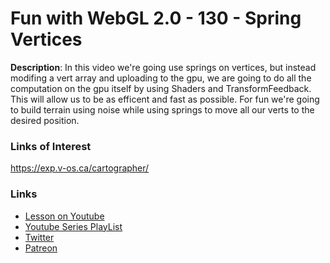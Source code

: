# Fun with WebGL 2.0 - 130 - Spring Vertices
**Description**:
In this video we're going use springs on vertices, but instead modifing a vert array and uploading to
the gpu, we are going to do all the computation on the gpu itself by using Shaders and TransformFeedback.
This will allow us to be as efficent and fast as possible. For fun we're going to build terrain
using noise while using springs to move all our verts to the desired position.


### Links of Interest
https://exp.v-os.ca/cartographer/

### Links
* [Lesson on Youtube]()
* [Youtube Series PlayList](https://www.youtube.com/playlist?list=PLMinhigDWz6emRKVkVIEAaePW7vtIkaIF)
* [Twitter](https://twitter.com/SketchpunkLabs)
* [Patreon](https://www.patreon.com/sketchpunk)